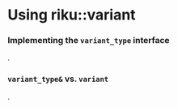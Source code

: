 Using riku::variant
========================================

### Implementing the `variant_type` interface

.


### `variant_type&` vs. `variant`

.
